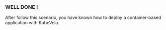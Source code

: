 
<br>

### WELL DONE !

After follow this scenario, you have known how to deploy a container-based application with KubeVela.
